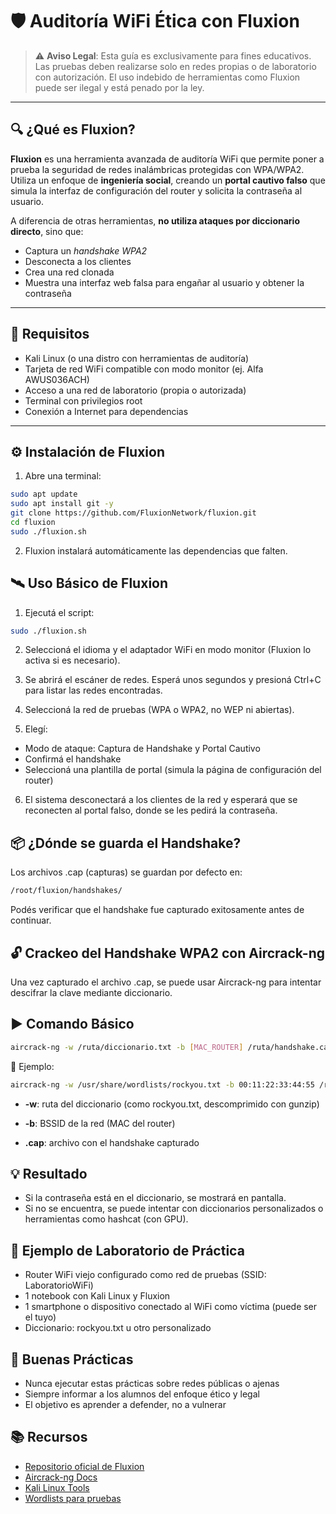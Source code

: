 # 🛡️ Auditoría WiFi Ética con Fluxion

> ⚠️ **Aviso Legal**: Esta guía es exclusivamente para fines educativos. Las pruebas deben realizarse solo en redes propias o de laboratorio con autorización. El uso indebido de herramientas como Fluxion puede ser ilegal y está penado por la ley.

---

## 🔍 ¿Qué es Fluxion?

**Fluxion** es una herramienta avanzada de auditoría WiFi que permite poner a prueba la seguridad de redes inalámbricas protegidas con WPA/WPA2. Utiliza un enfoque de **ingeniería social**, creando un **portal cautivo falso** que simula la interfaz de configuración del router y solicita la contraseña al usuario.

A diferencia de otras herramientas, **no utiliza ataques por diccionario directo**, sino que:
- Captura un *handshake WPA2*
- Desconecta a los clientes
- Crea una red clonada
- Muestra una interfaz web falsa para engañar al usuario y obtener la contraseña

---

## 🧰 Requisitos

- Kali Linux (o una distro con herramientas de auditoría)
- Tarjeta de red WiFi compatible con modo monitor (ej. Alfa AWUS036ACH)
- Acceso a una red de laboratorio (propia o autorizada)
- Terminal con privilegios root
- Conexión a Internet para dependencias

---

## ⚙️ Instalación de Fluxion

1. Abre una terminal:

```bash
sudo apt update
sudo apt install git -y
git clone https://github.com/FluxionNetwork/fluxion.git
cd fluxion
sudo ./fluxion.sh
```

2. Fluxion instalará automáticamente las dependencias que falten.


## 🛰️ Uso Básico de Fluxion
1. Ejecutá el script:
```bash
sudo ./fluxion.sh
```
2. Seleccioná el idioma y el adaptador WiFi en modo monitor (Fluxion lo activa si es necesario).

3. Se abrirá el escáner de redes. Esperá unos segundos y presioná Ctrl+C para listar las redes encontradas.

4. Seleccioná la red de pruebas (WPA o WPA2, no WEP ni abiertas).

5. Elegí:
- Modo de ataque: Captura de Handshake y Portal Cautivo
- Confirmá el handshake
- Seleccioná una plantilla de portal (simula la página de configuración del router)

6. El sistema desconectará a los clientes de la red y esperará que se reconecten al portal falso, donde se les pedirá la contraseña.

##  📦 ¿Dónde se guarda el Handshake?
Los archivos .cap (capturas) se guardan por defecto en:
```bash
/root/fluxion/handshakes/
```
Podés verificar que el handshake fue capturado exitosamente antes de continuar.

##  🔓 Crackeo del Handshake WPA2 con Aircrack-ng
Una vez capturado el archivo .cap, se puede usar Aircrack-ng para intentar descifrar la clave mediante diccionario.

##  ▶️ Comando Básico
```bash
aircrack-ng -w /ruta/diccionario.txt -b [MAC_ROUTER] /ruta/handshake.cap
```
📌 Ejemplo:

```bash
aircrack-ng -w /usr/share/wordlists/rockyou.txt -b 00:11:22:33:44:55 /root/fluxion/handshakes/red-pruebas.cap
```
- **-w**: ruta del diccionario (como rockyou.txt, descomprimido con gunzip)

- **-b**: BSSID de la red (MAC del router)

- **.cap**: archivo con el handshake capturado

## 💡 Resultado
- Si la contraseña está en el diccionario, se mostrará en pantalla.
- Si no se encuentra, se puede intentar con diccionarios personalizados o herramientas como hashcat (con GPU).

## 🧪 Ejemplo de Laboratorio de Práctica
- Router WiFi viejo configurado como red de pruebas (SSID: LaboratorioWiFi)
- 1 notebook con Kali Linux y Fluxion
- 1 smartphone o dispositivo conectado al WiFi como víctima (puede ser el tuyo)
- Diccionario: rockyou.txt u otro personalizado

## 📌 Buenas Prácticas
- Nunca ejecutar estas prácticas sobre redes públicas o ajenas
- Siempre informar a los alumnos del enfoque ético y legal
- El objetivo es aprender a defender, no a vulnerar

## 📚 Recursos
- [Repositorio oficial de Fluxion](https://github.com/FluxionNetwork/fluxion)
- [Aircrack-ng Docs](https://www.aircrack-ng.org/)
- [Kali Linux Tools](https://www.kali.org/tools/)
- [Wordlists para pruebas](https://github.com/danielmiessler/SecLists)
